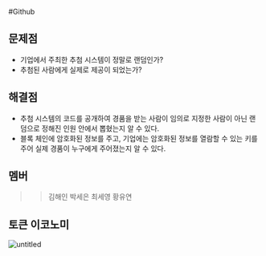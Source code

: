 #Github

## 문제점
- 기업에서 주최한 추첨 시스템이 정말로 랜덤인가?
- 추첨된 사람에게 실제로 제공이 되었는가?

## 해결점
- 추첨 시스템의 코드를 공개하여 경품을 받는 사람이 임의로 지정한 사람이 아닌 랜덤으로 정해진 인원 안에서 뽑혔는지 알 수 있다. 
- 블록 체인에 암호화된 정보를 주고, 기업에는 암호화된 정보를 열람할 수 있는 키를 주어 실제 경품이 누구에게 주어졌는지 알 수 있다.

## 멤버
>> 김해인 박세은 최세영 황유연

## 토큰 이코노미
![untitled](https://user-images.githubusercontent.com/43868516/46522622-d038a400-c872-11e8-9e34-a080b02f873e.png)
